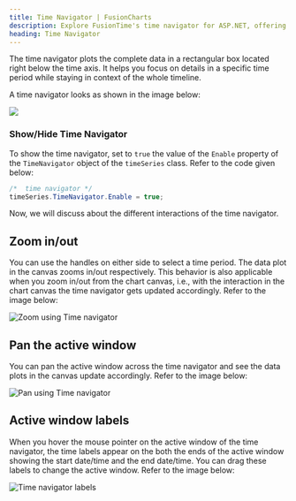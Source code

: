 ```yaml
---
title: Time Navigator | FusionCharts
description: Explore FusionTime's time navigator for ASP.NET, offering intuitive control over date ranges for dynamic data visualization. Learn more now!
heading: Time Navigator
---
```


The time navigator plots the complete data in a rectangular box located right below the time axis. It helps you focus on details in a specific time period while staying in context of the whole timeline.

A time navigator looks as shown in the image below:

<img src="{% site.BASE_URL %}/images/fusiontime-component-time-navigator.png">

### Show/Hide Time Navigator

To show the time navigator, set to `true` the value of the `Enable` property of the `TimeNavigator` object of the `timeSeries` class. Refer to the code given below:

```csharp
/*  time navigator */
timeSeries.TimeNavigator.Enable = true;
```

Now, we will discuss about the different interactions of the time navigator.

## Zoom in/out

You can use the handles on either side to select a time period. The data plot in the canvas zooms in/out respectively. This behavior is also applicable when you zoom in/out from the chart canvas, i.e., with the interaction in the chart canvas the time navigator gets updated accordingly. Refer to the image below:

![Zoom using Time navigator](/gif/fusiontime-nav-zoom.gif)

## Pan the active window

You can pan the active window across the time navigator and see the data plots in the canvas update accordingly. Refer to the image below:

![Pan using Time navigator](/gif/fusiontime-nav-pan.gif)

## Active window labels

When you hover the mouse pointer on the active window of the time navigator, the time labels appear on the both the ends of the active window showing the start date/time and the end date/time. You can drag these labels to change the active window. Refer to the image below:

![Time navigator labels](/gif/fusiontime-nav-labels.gif)
